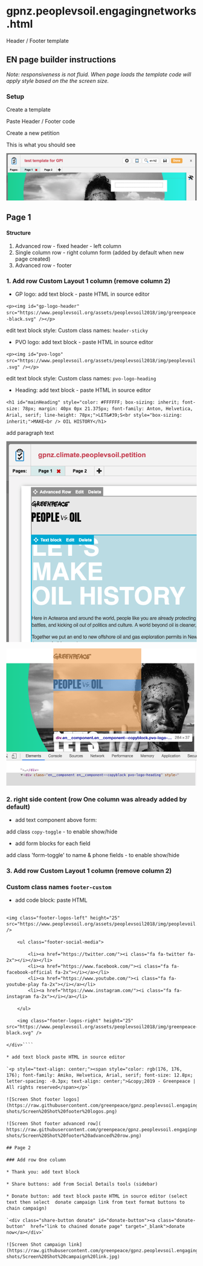 # gpnz.peoplevsoil.engagingnetworks.html
Header / Footer template

## EN page builder instructions

*Note: responsiveness is not fluid. When page loads the template code will apply style based on the the screen size.*

### Setup

Create a template

Paste Header / Footer code

Create a new petition 

This is what you should see

![Screen Shot new petition](
https://github.com/greenpeace/gpnz.peoplevsoil.engagingnetworks.html/blob/screen-shots/Screen%20Shot%20new%20petition.png?raw=true)

## Page 1

#### Structure
1. Advanced row - fixed header - left column
2. Single column row - right column form (added by default when new page created)
3. Advanced row - footer

### 1. Add row Custom Layout 1 column (remove column 2)

* GP logo: add text block - paste HTML in source editor
 
 `<p><img id="gp-logo-header" src="https://www.peoplevsoil.org/assets/peoplevsoil2018/img/greenpeace-black.svg" /></p>`

edit text block style: Custom class names: `header-sticky`

* PVO logo: add text block - paste HTML in source editor

`<p><img id="pvo-logo" src="https://www.peoplevsoil.org/assets/peoplevsoil2018/img/peoplevoil.svg" /></p>`

edit text block style: Custom class names: `pvo-logo-heading`

* Heading: add text block - paste HTML in source editor

`<h1 id="mainHeading" style="color: #FFFFFF; box-sizing: inherit; font-size: 78px; margin: 40px 0px 21.375px; font-family: Anton, Helvetica, Arial, serif; line-height: 78px;">LET&#39;S<br style="box-sizing: inherit;">MAKE<br />
OIL HISTORY</h1>`

add paragraph text

![Screen Shot advanced row 1](https://raw.githubusercontent.com/greenpeace/gpnz.peoplevsoil.engagingnetworks.html/screen-shots/Screen-Shot-advanced-row-1.png)

![Screen Shot PVO logo position](https://raw.githubusercontent.com/greenpeace/gpnz.peoplevsoil.engagingnetworks.html/screen-shots/Screen-Shot-PVO-logo-position.png)

### 2. right side content (row One column was already added by default)

* add text component above form: 

add class `copy-toggle` - to enable show/hide
  
* add form blocks for each field 
  
add class 'form-toggle' to name & phone fields - to enable show/hide

### 3. Add row Custom Layout 1 column (remove column 2)
### Custom class names `footer-custom`

* add code block: paste HTML

````<div id="footer-logos">

<img class="footer-logos-left" height="25" src="https://www.peoplevsoil.org/assets/peoplevsoil2018/img/peoplevoil.svg" />
	
	<ul class="footer-social-media">
	
		<li><a href="https://twitter.com/"><i class="fa fa-twitter fa-2x"></i></a></li>
		<li><a href="https://www.facebook.com/"><i class="fa fa-facebook-official fa-2x"></i></a></li>
		<li><a href="https://www.youtube.com/"><i class="fa fa-youtube-play fa-2x"></i></a></li>
		<li><a href="https://www.instagram.com/"><i class="fa fa-instagram fa-2x"></i></a></li>
	
	</ul>

	<img class="footer-logos-right" height="25" src="https://www.peoplevsoil.org/assets/peoplevsoil2018/img/greenpeace-black.svg" />
	
</div>````

* add text block paste HTML in source editor

`<p style="text-align: center;"><span style="color: rgb(176, 176, 176); font-family: Amiko, Helvetica, Arial, serif; font-size: 12.8px; letter-spacing: -0.3px; text-align: center;">&copy;2019 - Greenpeace | All rights reserved</span></p>`

![Screen Shot footer logos](https://raw.githubusercontent.com/greenpeace/gpnz.peoplevsoil.engagingnetworks.html/screen-shots/Screen%20Shot%20footer%20logos.png)

![Screen Shot footer advanced row](
https://raw.githubusercontent.com/greenpeace/gpnz.peoplevsoil.engagingnetworks.html/screen-shots/Screen%20Shot%20footer%20advanced%20row.png)

## Page 2

### Add row One column

* Thank you: add text block

* Share buttons: add from Social Details tools (sidebar)

* Donate button: add text block paste HTML in source editor (select text then select  donate campaign link from text format buttons to chain campaign)

`<div class="share-button donate" id="donate-button"><a class="donate-button"  href="link to chained donate page" target="_blank">donate now</a></div>`

![Screen Shot campaign link](https://raw.githubusercontent.com/greenpeace/gpnz.peoplevsoil.engagingnetworks.html/screen-shots/Screen%20Shot%20campaign%20link.jpg)


